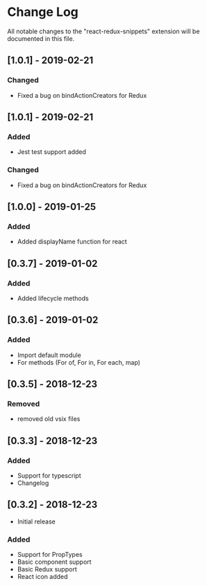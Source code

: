 # Change Log

All notable changes to the "react-redux-snippets" extension will be documented
in this file.

## [1.0.1] - 2019-02-21

### Changed

- Fixed a bug on bindActionCreators for Redux

## [1.0.1] - 2019-02-21

### Added

- Jest test support added

### Changed

- Fixed a bug on bindActionCreators for Redux

## [1.0.0] - 2019-01-25

### Added

- Added displayName function for react

## [0.3.7] - 2019-01-02

### Added

- Added lifecycle methods

## [0.3.6] - 2019-01-02

### Added

- Import default module
- For methods (For of, For in, For each, map)

## [0.3.5] - 2018-12-23

### Removed

- removed old vsix files

## [0.3.3] - 2018-12-23

### Added

- Support for typescript
- Changelog

## [0.3.2] - 2018-12-23

- Initial release

### Added

- Support for PropTypes
- Basic component support
- Basic Redux support
- React icon added
